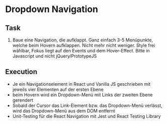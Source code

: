 # Dropdown Navigation

## Task

1. Baue eine Navigation, die aufklappt. Ganz einfach 3-5 Menüpunkte, welche beim Hovern aufklappen. Nicht mehr nicht weniger. Style frei wählbar, Fokus liegt auf den Events und dem Hover-Effect.
   Bitte in Javascript und nicht jQuery/PrototypeJS

## Execution

-   Je ein Navigationselement in React und Vanilla JS geschrieben mit jeweils vier Elementen auf der ersten Ebene
-   beim Hovern wird ein Dropdown-Menü mit Links der zweiten Ebene gerendert
-   Sobald der Cursor das Link-Element bzw. das Dropdown-Menü verlässt, wird das Dropdown-Menü aus dem DOM entfernt
-   Unit-Testing für die React Navigation mit Jest und React Testing Library
